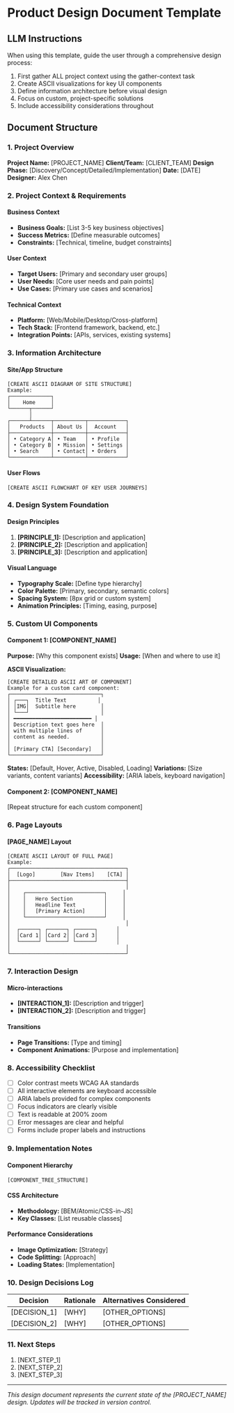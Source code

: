 # Product Design Document Template

## LLM Instructions
When using this template, guide the user through a comprehensive design process:
1. First gather ALL project context using the gather-context task
2. Create ASCII visualizations for key UI components
3. Define information architecture before visual design
4. Focus on custom, project-specific solutions
5. Include accessibility considerations throughout

## Document Structure

### 1. Project Overview
**Project Name:** [PROJECT_NAME]
**Client/Team:** [CLIENT_TEAM]
**Design Phase:** [Discovery/Concept/Detailed/Implementation]
**Date:** [DATE]
**Designer:** Alex Chen

### 2. Project Context & Requirements

#### Business Context
- **Business Goals:** [List 3-5 key business objectives]
- **Success Metrics:** [Define measurable outcomes]
- **Constraints:** [Technical, timeline, budget constraints]

#### User Context
- **Target Users:** [Primary and secondary user groups]
- **User Needs:** [Core user needs and pain points]
- **Use Cases:** [Primary use cases and scenarios]

#### Technical Context
- **Platform:** [Web/Mobile/Desktop/Cross-platform]
- **Tech Stack:** [Frontend framework, backend, etc.]
- **Integration Points:** [APIs, services, existing systems]

### 3. Information Architecture

#### Site/App Structure
```
[CREATE ASCII DIAGRAM OF SITE STRUCTURE]
Example:
┌─────────────┐
│    Home     │
└──────┬──────┘
       │
┌──────┴──────┬──────────┬────────────┐
│   Products  │ About Us │  Account   │
├─────────────┼──────────┼────────────┤
│ • Category A│ • Team   │ • Profile  │
│ • Category B│ • Mission│ • Settings │
│ • Search    │ • Contact│ • Orders   │
└─────────────┴──────────┴────────────┘
```

#### User Flows
```
[CREATE ASCII FLOWCHART OF KEY USER JOURNEYS]
```

### 4. Design System Foundation

#### Design Principles
1. **[PRINCIPLE_1]:** [Description and application]
2. **[PRINCIPLE_2]:** [Description and application]
3. **[PRINCIPLE_3]:** [Description and application]

#### Visual Language
- **Typography Scale:** [Define type hierarchy]
- **Color Palette:** [Primary, secondary, semantic colors]
- **Spacing System:** [8px grid or custom system]
- **Animation Principles:** [Timing, easing, purpose]

### 5. Custom UI Components

#### Component 1: [COMPONENT_NAME]
**Purpose:** [Why this component exists]
**Usage:** [When and where to use it]

**ASCII Visualization:**
```
[CREATE DETAILED ASCII ART OF COMPONENT]
Example for a custom card component:
┌─────────────────────────────┐
│ ┌───┐  Title Text          │
│ │IMG│  Subtitle here        │
│ └───┘                       │
│ ━━━━━━━━━━━━━━━━━━━━━━━━━ │
│ Description text goes here  │
│ with multiple lines of      │
│ content as needed.          │
│                             │
│ [Primary CTA] [Secondary]   │
└─────────────────────────────┘
```

**States:** [Default, Hover, Active, Disabled, Loading]
**Variations:** [Size variants, content variants]
**Accessibility:** [ARIA labels, keyboard navigation]

#### Component 2: [COMPONENT_NAME]
[Repeat structure for each custom component]

### 6. Page Layouts

#### [PAGE_NAME] Layout
```
[CREATE ASCII LAYOUT OF FULL PAGE]
Example:
┌─────────────────────────────────────┐
│  [Logo]        [Nav Items]    [CTA] │
├─────────────────────────────────────┤
│                                     │
│    ┌─────────────────────────┐     │
│    │   Hero Section          │     │
│    │   Headline Text         │     │
│    │   [Primary Action]      │     │
│    └─────────────────────────┘     │
│                                     │
│  ┌──────┐ ┌──────┐ ┌──────┐      │
│  │Card 1│ │Card 2│ │Card 3│      │
│  └──────┘ └──────┘ └──────┘      │
│                                     │
└─────────────────────────────────────┘
```

### 7. Interaction Design

#### Micro-interactions
- **[INTERACTION_1]:** [Description and trigger]
- **[INTERACTION_2]:** [Description and trigger]

#### Transitions
- **Page Transitions:** [Type and timing]
- **Component Animations:** [Purpose and implementation]

### 8. Accessibility Checklist
- [ ] Color contrast meets WCAG AA standards
- [ ] All interactive elements are keyboard accessible
- [ ] ARIA labels provided for complex components
- [ ] Focus indicators are clearly visible
- [ ] Text is readable at 200% zoom
- [ ] Error messages are clear and helpful
- [ ] Forms include proper labels and instructions

### 9. Implementation Notes

#### Component Hierarchy
```
[COMPONENT_TREE_STRUCTURE]
```

#### CSS Architecture
- **Methodology:** [BEM/Atomic/CSS-in-JS]
- **Key Classes:** [List reusable classes]

#### Performance Considerations
- **Image Optimization:** [Strategy]
- **Code Splitting:** [Approach]
- **Loading States:** [Implementation]

### 10. Design Decisions Log

| Decision | Rationale | Alternatives Considered |
|----------|-----------|------------------------|
| [DECISION_1] | [WHY] | [OTHER_OPTIONS] |
| [DECISION_2] | [WHY] | [OTHER_OPTIONS] |

### 11. Next Steps
1. [NEXT_STEP_1]
2. [NEXT_STEP_2]
3. [NEXT_STEP_3]

---
*This design document represents the current state of the [PROJECT_NAME] design. Updates will be tracked in version control.*